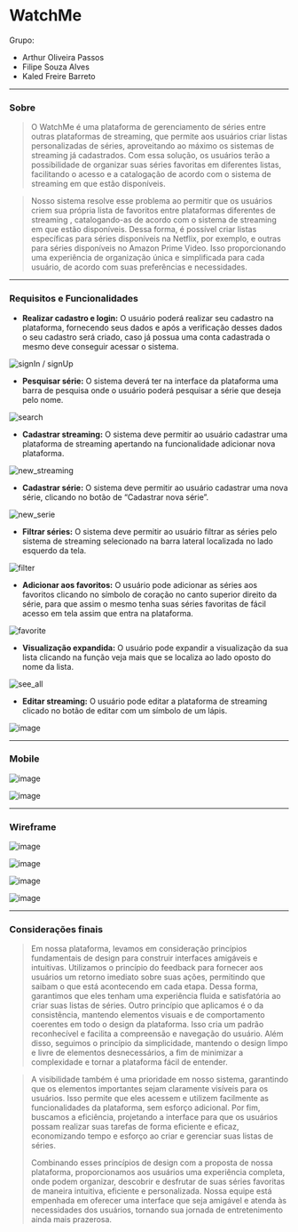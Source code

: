 # WatchMe

Grupo: 
- Arthur Oliveira Passos
- Filipe Souza Alves
- Kaled Freire Barreto

---

### Sobre

> O WatchMe é uma plataforma de gerenciamento de séries entre outras plataformas de streaming,  que permite aos usuários criar listas personalizadas de séries, aproveitando ao máximo os sistemas de streaming já cadastrados. Com essa solução, os usuários terão a possibilidade de organizar suas séries favoritas em diferentes listas, facilitando o acesso e a catalogação de acordo com o sistema de streaming em que estão disponíveis.

> Nosso sistema resolve esse problema ao permitir que os usuários criem sua própria lista de favoritos entre plataformas diferentes de streaming , catalogando-as de acordo com o sistema de streaming em que estão disponíveis. Dessa forma, é possível criar listas específicas para séries disponíveis na Netflix, por exemplo, e outras para séries disponíveis no Amazon Prime Video. Isso proporcionando uma experiência de organização única e simplificada para cada usuário, de acordo com suas preferências e necessidades.

---

### Requisitos e Funcionalidades

- **Realizar cadastro e login:** O usuário poderá realizar seu cadastro na plataforma, fornecendo seus dados e após a verificação desses dados o seu cadastro será criado, caso já possua uma conta cadastrada o mesmo deve conseguir acessar o sistema.

![signIn / signUp](https://github.com/kaledbarreto/watch-me/assets/54548671/dc07324a-1ff3-470b-82ca-705f09a5149e)

- **Pesquisar série:** O sistema deverá ter na interface da plataforma uma barra de pesquisa onde o usuário poderá pesquisar a série que deseja pelo nome.

![search](https://github.com/kaledbarreto/watch-me/assets/54548671/04ceba4f-660a-4187-9277-91b421cf5a63)

- **Cadastrar streaming:** O sistema deve permitir ao usuário cadastrar uma plataforma de streaming apertando na funcionalidade adicionar nova plataforma.

![new_streaming](https://github.com/kaledbarreto/watch-me/assets/54548671/39a7e4ea-61cd-41e8-85fd-256efcad78ed)

- **Cadastrar série:** O sistema deve permitir ao usuário cadastrar uma nova série, clicando no botão de “Cadastrar nova série”.

![new_serie](https://github.com/kaledbarreto/watch-me/assets/54548671/4104f3e0-9b1a-4664-9116-efb758203ff6)

- **Filtrar séries:** O sistema deve permitir ao usuário filtrar as séries pelo sistema de streaming selecionado na barra lateral localizada no lado esquerdo da tela.

![filter](https://github.com/kaledbarreto/watch-me/assets/54548671/b566b2dc-9037-4d58-9be3-a50b46a261b6)
 
- **Adicionar aos favoritos:** O usuário pode adicionar as séries aos favoritos clicando no símbolo de coração no canto superior direito da série, para que assim o mesmo tenha suas séries favoritas de fácil acesso em tela assim que entra na plataforma.

![favorite](https://github.com/kaledbarreto/watch-me/assets/54548671/bc157fcc-3997-473f-9850-3f75ca161703)

- **Visualização expandida:** O usuário pode expandir a visualização da sua lista clicando na função veja mais que se localiza ao lado oposto do nome da lista.

![see_all](https://github.com/kaledbarreto/watch-me/assets/54548671/4ff3ef7c-1389-44e2-b115-cc2927b2d292)

- **Editar streaming:** O usuário pode editar a plataforma de streaming clicado no botão de editar com um símbolo de um lápis.	

![image](https://github.com/kaledbarreto/watch-me/assets/54548671/00ec617b-77d9-41a7-b0fc-13aae193741d)

---

### Mobile

![image](https://github.com/kaledbarreto/watch-me/assets/54548671/11bc5535-9d6d-41ed-af85-658ef785a83c)

![image](https://github.com/kaledbarreto/watch-me/assets/54548671/3af5cb26-381c-4381-82ea-3d9285b73578)

---

### Wireframe

![image](https://github.com/kaledbarreto/watch-me/assets/54548833/dcd76fc8-0a03-4c50-875e-b2acef8d33aa)

![image](https://github.com/kaledbarreto/watch-me/assets/54548833/ab8ff53a-6784-445e-8380-f1932a76dfae)

![image](https://github.com/kaledbarreto/watch-me/assets/54548833/fea773b8-e319-495b-8968-cba2aedda23c)

![image](https://github.com/kaledbarreto/watch-me/assets/54548833/5f17da23-2b7d-43c1-b5ff-1c36f464af2e)

---

### Considerações finais

> Em nossa plataforma, levamos em consideração princípios fundamentais de design para construir interfaces amigáveis e intuitivas. Utilizamos o princípio do feedback para fornecer aos usuários um retorno imediato sobre suas ações, permitindo que saibam o que está acontecendo em cada etapa. Dessa forma, garantimos que eles tenham uma experiência fluida e satisfatória ao criar suas listas de séries.
Outro princípio que aplicamos é o da consistência, mantendo elementos visuais e de comportamento coerentes em todo o design da plataforma. Isso cria um padrão reconhecível e facilita a compreensão e navegação do usuário. Além disso, seguimos o princípio da simplicidade, mantendo o design limpo e livre de elementos desnecessários, a fim de minimizar a complexidade e tornar a plataforma fácil de entender.

> A visibilidade também é uma prioridade em nosso sistema, garantindo que os elementos importantes sejam claramente visíveis para os usuários. Isso permite que eles acessem e utilizem facilmente as funcionalidades da plataforma, sem esforço adicional. Por fim, buscamos a eficiência, projetando a interface para que os usuários possam realizar suas tarefas de forma eficiente e eficaz, economizando tempo e esforço ao criar e gerenciar suas listas de séries.
> 
> Combinando esses princípios de design com a proposta de nossa plataforma, proporcionamos aos usuários uma experiência completa, onde podem organizar, descobrir e desfrutar de suas séries favoritas de maneira intuitiva, eficiente e personalizada. Nossa equipe está empenhada em oferecer uma interface que seja amigável e atenda às necessidades dos usuários, tornando sua jornada de entretenimento ainda mais prazerosa.
